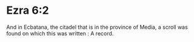 # Ezra 6:2

And in Ecbatana, the citadel that is in the province of Media, a scroll was found on which this was written : A record.
